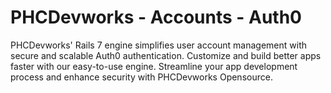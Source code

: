 # PHCDevworks - Accounts - Auth0  
  
PHCDevworks' Rails 7 engine simplifies user account management with secure and scalable Auth0 authentication. Customize and build better apps faster with our easy-to-use engine. Streamline your app development process and enhance security with PHCDevworks Opensource.
